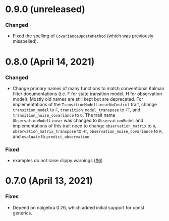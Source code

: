 # 0.9.0 (unreleased)

### Changed

- Fixed the spelling of `CovarianceUpdateMethod` (which was previously
  misspelled).

# 0.8.0 (April 14, 2021)

### Changed

- Change primary names of many functions to match conventional Kalman filter
  documentations (i.e. F for state transition model, H for observation model).
  Mostly old names are still kept but are deprecated. For implementations of the
  `TransitionModelLinearNoControl` trait, change `transition_model` to `F`,
  `transition_model_transpose` to `FT`, and `transition_noise_covariance` to
  `Q`. The trait name `ObservationModelLinear` was changed to `ObservationModel`
  and implementations of this trait need to change `observation_matrix` to `H`,
  `observation_matrix_transpose` to `HT`, `observation_noise_covariance` to `R`,
  and `evaluate` to `predict_observation`.

### Fixed

- examples do not raise clippy warnings ([#6])

[#6]: https://github.com/strawlab/adskalman-rs/pull/6

# 0.7.0 (April 13, 2021)

### Fixes

- Depend on nalgebra 0.26, which added initial support for const generics.
